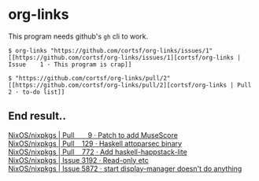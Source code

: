 # org-links

This program needs github's `gh` cli to work.

```
$ org-links "https://github.com/cortsf/org-links/issues/1"
[[https://github.com/cortsf/org-links/issues/1][cortsf/org-links | Issue    1 · This program is crap]]

$ "https://github.com/cortsf/org-links/pull/2"
[[https://github.com/cortsf/org-links/pull/2][cortsf/org-links | Pull    2 · to-do list]]
```


## End result..

[NixOS/nixpkgs | Pull       9 · Patch to add MuseScore](https://github.com/NixOS/nixpkgs/pull/9)\
[NixOS/nixpkgs | Pull    129 · Haskell attoparsec binary](https://github.com/NixOS/nixpkgs/pull/129)\
[NixOS/nixpkgs | Pull    772 · Add haskell-happstack-lite](https://github.com/NixOS/nixpkgs/pull/772)\
[NixOS/nixpkgs | Issue 3192 · Read-only etc](https://github.com/NixOS/nixpkgs/issues/3192)\
[NixOS/nixpkgs | Issue 5872 · start display-manager doesn't do anything](https://github.com/NixOS/nixpkgs/issues/5872)


